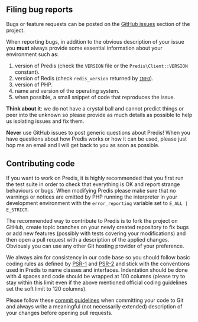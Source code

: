 ## Filing bug reports ##

Bugs or feature requests can be posted on the [GitHub issues](http://github.com/predis/predis/issues)
section of the project.

When reporting bugs, in addition to the obvious description of your issue you __must__ always provide
some essential information about your environment such as:

  1. version of Predis (check the `VERSION` file or the `Predis\Client::VERSION` constant).
  2. version of Redis (check `redis_version` returned by [`INFO`](http://redis.io/commands/info)).
  3. version of PHP.
  4. name and version of the operating system.
  5. when possible, a small snippet of code that reproduces the issue.

__Think about it__: we do not have a crystal ball and cannot predict things or peer into the unknown
so please provide as much details as possible to help us isolating issues and fix them.

__Never__ use GitHub issues to post generic questions about Predis! When you have questions about
how Predis works or how it can be used, please just hop me an email and I will get back to you as
soon as possible.


## Contributing code ##

If you want to work on Predis, it is highly recommended that you first run the test suite in order
to check that everything is OK and report strange behaviours or bugs. When modifying Predis please
make sure that no warnings or notices are emitted by PHP running the interpreter in your development
environment with the `error_reporting` variable set to `E_ALL | E_STRICT`.

The recommended way to contribute to Predis is to fork the project on GitHub, create topic branches
on your newly created repository to fix bugs or add new features (possibly with tests covering your
modifications) and then open a pull request with a description of the applied changes. Obviously you
can use any other Git hosting provider of your preference.

We always aim for consistency in our code base so you should follow basic coding rules as defined by
[PSR-1](https://github.com/php-fig/fig-standards/blob/master/accepted/PSR-1-basic-coding-standard.md)
and [PSR-2](https://github.com/php-fig/fig-standards/blob/master/accepted/PSR-2-coding-style-guide.md)
and stick with the conventions used in Predis to name classes and interfaces. Indentation should be
done with 4 spaces and code should be wrapped at 100 columns (please try to stay within this limit
even if the above mentioned official coding guidelines set the soft limit to 120 columns).

Please follow these [commit guidelines](http://git-scm.com/recipe/ch5-2.html#Commit-Guidelines) when
committing your code to Git and always write a meaningful (not necessarily extended) description of
your changes before opening pull requests.
